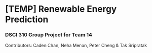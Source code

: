 # [TEMP] Renewable Energy Prediction
### DSCI 310 Group Project for Team 14
Contributors: Caden Chan, Neha Menon, Peter Cheng & Tak Sripratak



